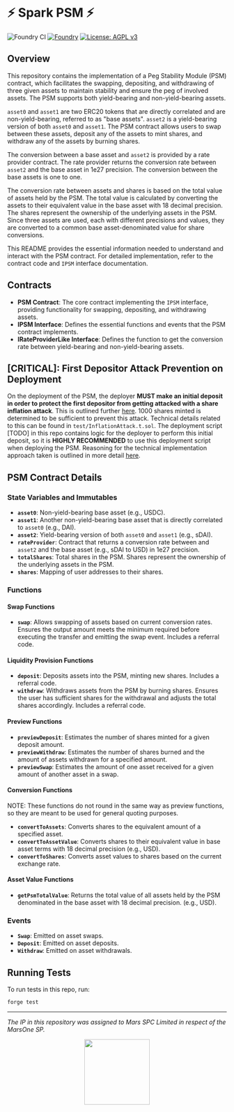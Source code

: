 # ⚡ Spark PSM ⚡

![Foundry CI](https://github.com/marsfoundation/spark-psm/actions/workflows/ci.yml/badge.svg)
[![Foundry][foundry-badge]][foundry]
[![License: AGPL v3](https://img.shields.io/badge/License-AGPL%20v3-blue.svg)](https://github.com/marsfoundation/spark-psm/blob/master/LICENSE)

[foundry]: https://getfoundry.sh/
[foundry-badge]: https://img.shields.io/badge/Built%20with-Foundry-FFDB1C.svg

## Overview

This repository contains the implementation of a Peg Stability Module (PSM) contract, which facilitates the swapping, depositing, and withdrawing of three given assets to maintain stability and ensure the peg of involved assets. The PSM supports both yield-bearing and non-yield-bearing assets.

`asset0` and `asset1` are two ERC20 tokens that are directly correlated and are non-yield-bearing, referred to as "base assets". `asset2` is a yield-bearing version of both `asset0` and `asset1`. The PSM contract allows users to swap between these assets, deposit any of the assets to mint shares, and withdraw any of the assets by burning shares.

The conversion between a base asset and `asset2` is provided by a rate provider contract. The rate provider returns the conversion rate between `asset2` and the base asset in 1e27 precision. The conversion between the base assets is one to one.

The conversion rate between assets and shares is based on the total value of assets held by the PSM. The total value is calculated by converting the assets to their equivalent value in the base asset with 18 decimal precision. The shares represent the ownership of the underlying assets in the PSM. Since three assets are used, each with different precisions and values, they are converted to a common base asset-denominated value for share conversions.

This README provides the essential information needed to understand and interact with the PSM contract. For detailed implementation, refer to the contract code and `IPSM` interface documentation.

## Contracts

- **PSM Contract**: The core contract implementing the `IPSM` interface, providing functionality for swapping, depositing, and withdrawing assets.
- **IPSM Interface**: Defines the essential functions and events that the PSM contract implements.
- **IRateProviderLike Interface**: Defines the function to get the conversion rate between yield-bearing and non-yield-bearing assets.

## [CRITICAL]: First Depositor Attack Prevention on Deployment

On the deployment of the PSM, the deployer **MUST make an initial deposit in order to protect the first depositor from getting attacked with a share inflation attack**. This is outlined further [here](https://github.com/marsfoundation/spark-automations/assets/44272939/9472a6d2-0361-48b0-b534-96a0614330d3). 1000 shares minted is determined to be sufficient to prevent this attack. Technical details related to this can be found in `test/InflationAttack.t.sol`. The deployment script [TODO] in this repo contains logic for the deployer to perform this initial deposit, so it is **HIGHLY RECOMMENDED** to use this deployment script when deploying the PSM. Reasoning for the technical implementation approach taken is outlined in more detail [here](https://github.com/marsfoundation/spark-psm/pull/2).

## PSM Contract Details

### State Variables and Immutables

- **`asset0`**: Non-yield-bearing base asset (e.g., USDC).
- **`asset1`**: Another non-yield-bearing base asset that is directly correlated to `asset0` (e.g., DAI).
- **`asset2`**: Yield-bearing version of both `asset0` and `asset1` (e.g., sDAI).
- **`rateProvider`**: Contract that returns a conversion rate between and `asset2` and the base asset (e.g., sDAI to USD) in 1e27 precision.
- **`totalShares`**: Total shares in the PSM. Shares represent the ownership of the underlying assets in the PSM.
- **`shares`**: Mapping of user addresses to their shares.

### Functions

#### Swap Functions

- **`swap`**: Allows swapping of assets based on current conversion rates. Ensures the output amount meets the minimum required before executing the transfer and emitting the swap event. Includes a referral code.

#### Liquidity Provision Functions

- **`deposit`**: Deposits assets into the PSM, minting new shares. Includes a referral code.
- **`withdraw`**: Withdraws assets from the PSM by burning shares. Ensures the user has sufficient shares for the withdrawal and adjusts the total shares accordingly. Includes a referral code.

#### Preview Functions

- **`previewDeposit`**: Estimates the number of shares minted for a given deposit amount.
- **`previewWithdraw`**: Estimates the number of shares burned and the amount of assets withdrawn for a specified amount.
- **`previewSwap`**: Estimates the amount of one asset received for a given amount of another asset in a swap.

#### Conversion Functions

NOTE: These functions do not round in the same way as preview functions, so they are meant to be used for general quoting purposes.

- **`convertToAssets`**: Converts shares to the equivalent amount of a specified asset.
- **`convertToAssetValue`**: Converts shares to their equivalent value in base asset terms with 18 decimal precision (e.g., USD).
- **`convertToShares`**: Converts asset values to shares based on the current exchange rate.

#### Asset Value Functions

- **`getPsmTotalValue`**: Returns the total value of all assets held by the PSM denominated in the base asset with 18 decimal precision. (e.g., USD).

### Events

- **`Swap`**: Emitted on asset swaps.
- **`Deposit`**: Emitted on asset deposits.
- **`Withdraw`**: Emitted on asset withdrawals.

## Running Tests

To run tests in this repo, run:

```bash
forge test
```

***
*The IP in this repository was assigned to Mars SPC Limited in respect of the MarsOne SP.*

<p align="center">
  <img src="https://1827921443-files.gitbook.io/~/files/v0/b/gitbook-x-prod.appspot.com/o/spaces%2FjvdfbhgN5UCpMtP1l8r5%2Fuploads%2Fgit-blob-c029bb6c918f8c042400dbcef7102c4e5c1caf38%2Flogomark%20colour.svg?alt=media" height="150" />
</p>

